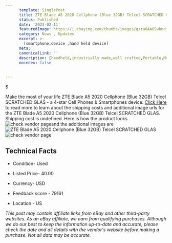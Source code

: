 ```yaml
---
      template: SinglePost
      title: ZTE Blade A5 2020 Cellphone (Blue 32GB) Telcel SCRATCHED GLAS
      status: Published
      date: '2023-02-11'
      featuredImage: https://i.ebayimg.com/thumbs/images/g/ra0AAOSwhndj2pV2/s-l225.jpg
      category: News , Updates
      excerpt: >-
        [smartphone,device ,hand held device]
      meta:
      canonicalLink: ''
      description: [handheld,industrially made,well crafted,Portable,Mobile,Compact,Convenient,Lightweight,Maneuverable,Man-portable,Miniature,Carriable,Hand-held,Light,Holdable,Transportable,Mobile device,Pocket-sized,On-the-go,Wireless,Cordless,Compact size,Convenient size, smartphone,device ,hand held device]
      noindex: false
      
        
---
```

$

Make the most of your life ZTE Blade A5 2020 Cellphone (Blue 32GB) Telcel SCRATCHED GLAS - a 4-star Cell Phones & Smartphones device. [Click Here](https://www.ebay.com/itm/385386808319?hash=item59bad803ff%3Ag%3Ara0AAOSwhndj2pV2&amdata=enc%3AAQAHAAAA4K1PwYhW5KqRXXQnARoZOQQiv8JLpLtoa7n6R0OF4SnOrKuHeV%2F%2FEguRMpYg3Q89w8QUZCT6L1Blei7d7%2BP9cXK3w2I7CJyuLp3RA54%2F91IXTWp2XbeWAr6%2BB3BZLXQrM3H4Biv6CbeV814ut2MiT6qWbsi%2BQ2nHIFoMA6%2B6CqFK5qTBG69tI6Yc6sU8XxafjVfoNa4JslQ4Le1CWwqn1rb9xuKtmRhYDLk3CbhCQicWfNo998iuO1tMJk4V6mC7dKvRQmlj4G7Fw6ZC4xgZmpmyjrAzJeVT2mnA2g2n%2F33g&mkevt=1&mkcid=1&mkrid=711-53200-19255-0&campid=%253CePNCampaignId%253E&customid=%253CreferenceId%253E&toolid=10049) to read more to learn about the shipping costs and additional image urls for the ZTE Blade A5 2020 Cellphone (Blue 32GB) Telcel SCRATCHED GLAS. Shipping cost is undefined. Here is how the product looks ![check vendor page](https://i.ebayimg.com/thumbs/images/g/ra0AAOSwhndj2pV2/s-l225.jpg)and the additional images are![ZTE Blade A5 2020 Cellphone (Blue 32GB) Telcel SCRATCHED GLAS](https://i.ebayimg.com/images/g/ra0AAOSwhndj2pV2/s-l1600.jpg)![check vendor page](https://origin-galleryplus.ebayimg.com/ws/web/385386808319_2_0_1/225x225.jpg)



 ## Technical Facts 



     
      

 - Condition- Used 


      

 - Listed Price- 40.00 


      

 - Currency- USD 


      

 - Feedback score - 79161 


      

 - Location - US 


      
      

 *_This post may contain affiliate links from eBay and other third-party websites. As an eBay affiliate, we earn from qualifying purchases. Although we do our best to keep the information up-to-date and accurate, please check the date and all details with the vendor's website before making a purchase. Not all data may be accurate._*






